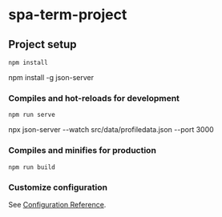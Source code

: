 # spa-term-project

## Project setup
```
npm install
```
npm install -g json-server

### Compiles and hot-reloads for development
```
npm run serve
```
npx json-server --watch src/data/profiledata.json --port 3000


### Compiles and minifies for production
```
npm run build
```

### Customize configuration
See [Configuration Reference](https://cli.vuejs.org/config/).

